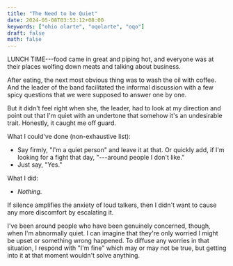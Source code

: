 ```yaml
---
title: "The Need to be Quiet"
date: 2024-05-08T03:53:12+08:00
keywords: ["ohio olarte", "oqolarte", "oqo"]
draft: false
math: false
---
```


LUNCH TIME---food came in great and piping hot, and everyone was at
their places wolfing down meats and talking about business.

After eating, the next most obvious thing was to wash the oil with
coffee. And the leader of the band facilitated the informal discussion
with a few spicy questions that we were supposed to answer one by one.

But it didn't feel right when she, the leader, had to look at my
direction and point out that I'm quiet with an undertone that somehow
it's an undesirable trait. Honestly, it caught me off guard.

What I could've done (non-exhaustive list):
- Say firmly, "I'm a quiet person" and leave it at that. Or quickly add,
  if I'm looking for a fight that day, "---around people I don't like."
- Just say, "Yes."

What I did:
- *Nothing.*

If silence amplifies the anxiety of loud talkers, then I didn't want to
cause any more discomfort by escalating it.

I've been around people who have been genuinely concerned, though, when
I'm abnormally quiet. I can imagine that they're only worried I might be
upset or something wrong happened. To diffuse any worries in that
situation, I respond with "I'm fine" which may or may not be
true, but getting into it at that moment wouldn't solve anything.
